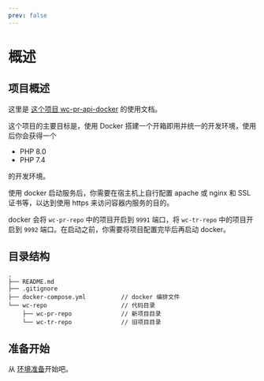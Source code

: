 ```yaml
---
prev: false
---
```


# 概述

## 项目概述

这里是 [这个项目 wc-pr-api-docker](https://github.com/wordcube-inc/wc-pr-api-docker) 的使用文档。

这个项目的主要目标是，使用 Docker 搭建一个开箱即用并统一的开发环境，使用后你会获得一个

+ PHP 8.0
+ PHP 7.4

的开发环境。

使用 docker 启动服务后，你需要在宿主机上自行配置 apache 或 nginx 和 SSL 证书等，以达到使用 https 来访问容器内服务的目的。

docker 会将 `wc-pr-repo` 中的项目开启到 `9991` 端口，将 `wc-tr-repo` 中的项目开启到 `9992` 端口。在启动之前，你需要将项目配置完毕后再启动 docker。

## 目录结构

```shell
.
├── README.md
├── .gitignore
├── docker-compose.yml          // docker 编排文件
└── wc-repo                     // 代码目录
    ├── wc-pr-repo              // 新项目目录
    └── wc-tr-repo              // 旧项目目录

```

## 准备开始

从 [环境准备](env.html)开始吧。